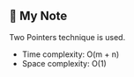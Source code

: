 ## 📝 My Note

Two Pointers technique is used.

* Time complexity: O(m + n)
* Space complexity: O(1)
